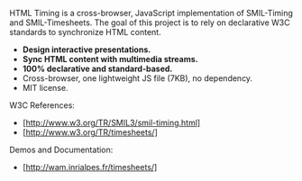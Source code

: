 HTML Timing is a cross-browser, JavaScript implementation of SMIL-Timing and
SMIL-Timesheets. The goal of this project is to rely on declarative W3C
standards to synchronize HTML content.

* __Design interactive presentations.__
* __Sync HTML content with multimedia streams.__
* __100% declarative and standard-based.__
* Cross-browser, one lightweight JS file (7KB), no dependency.
* MIT license. 

W3C References:

* [http://www.w3.org/TR/SMIL3/smil-timing.html]
* [http://www.w3.org/TR/timesheets/]

Demos and Documentation:

* [http://wam.inrialpes.fr/timesheets/]

